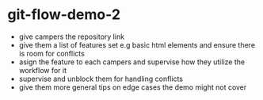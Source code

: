 # git-flow-demo-2
* give campers the repository link
* give them a list of features set e.g basic html elements and ensure there is room for conflicts
* asign the feature to each campers and supervise how they utilize the workflow for it
* supervise and unblock them for handling conflicts
* give them more general tips on edge cases the demo might not cover
